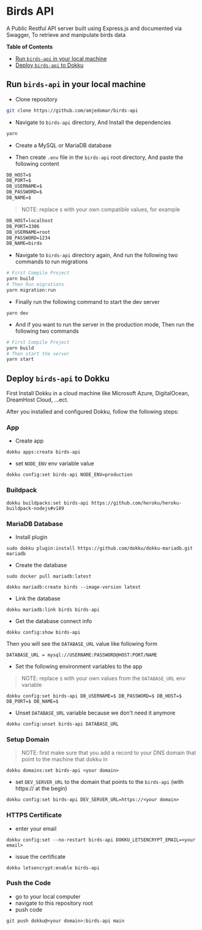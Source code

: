 # Birds API

A Public Restful API server built using Express.js and documented via Swagger, To retrieve and manipulate birds data

**Table of Contents**

- [Run `birds-api` in your local machine](#run-birds-api-in-your-local-machine)
- [Deploy `birds-api` to Dokku](#deploy-birds-api-to-dokku)

## Run `birds-api` in your local machine

- Clone repository

```bash
git clone https://github.com/amjedomar/birds-api
```

- Navigate to `birds-api` directory, And Install the dependencies

```bash
yarn
```

- Create a MySQL or MariaDB database

- Then create `.env` file in the `birds-api` root directory, And paste the following content

```txt
DB_HOST=$
DB_PORT=$
DB_USERNAME=$
DB_PASSWORD=$
DB_NAME=$
```

> NOTE: replace `$` with your own compatible values, for example

```txt
DB_HOST=localhost
DB_PORT=3306
DB_USERNAME=root
DB_PASSWORD=1234
DB_NAME=birds
```

- Navigate to `birds-api` directory again, And run the following two commands to run migrations

```bash
# First Compile Project
yarn build
# Then Run migrations
yarn migration:run
```

- Finally run the following command to start the dev server

```
yarn dev
```

- And if you want to run the server in the production mode, Then run the following two commands

```bash
# First Compile Project
yarn build
# Then start the server
yarn start
```

## Deploy `birds-api` to Dokku
First Install Dokku in a cloud machine like Microsoft Azure, DigitalOcean, DreamHost Cloud, ...ect.

After you installed and configured Dokku, follow the following steps:

### App

- Create app
```
dokku apps:create birds-api
```

- set `NODE_ENV` env variable value
```
dokku config:set birds-api NODE_ENV=production
```

### Buildpack
```
dokku buildpacks:set birds-api https://github.com/heroku/heroku-buildpack-nodejs#v189
```

### MariaDB Database

- Install plugin

```
sudo dokku plugin:install https://github.com/dokku/dokku-mariadb.git mariadb
```

- Create the database

```
sudo docker pull mariadb:latest
```

```
dokku mariadb:create birds --image-version latest
```

- Link the database

```
dokku mariadb:link birds birds-api
```

- Get the database connect info

```
dokku config:show birds-api
```

Then you will see the `DATABASE_URL` value like following form 

```
DATABASE_URL = mysql://USERNAME:PASSWORD@HOST:PORT/NAME
```

- Set the following environment variables to the app

> NOTE: replace `$` with your own values from the `DATABASE_URL` env variable

```
dokku config:set birds-api DB_USERNAME=$ DB_PASSWORD=$ DB_HOST=$ DB_PORT=$ DB_NAME=$
```

- Unset `DATABASE_URL` variable because we don't need it anymore

```
dokku config:unset birds-api DATABASE_URL
```

### Setup Domain
> NOTE: first make sure that you add a record to your DNS domain that point to the machine that dokku in
```
dokku domains:set birds-api <your domain>
```

- set `DEV_SERVER_URL` to the domain that points to the `birds-api` (with https:// at the begin)
```
dokku config:set birds-api DEV_SERVER_URL=https://<your domain>
```

### HTTPS Certificate

- enter your email

```
dokku config:set --no-restart birds-api DOKKU_LETSENCRYPT_EMAIL=<your email>
```

- issue the certificate

```
dokku letsencrypt:enable birds-api
```

### Push the Code
- go to your local computer
- navigate to this repository root
- push code
```
git push dokku@<your domain>:birds-api main
```
